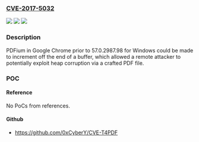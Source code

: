### [CVE-2017-5032](https://cve.mitre.org/cgi-bin/cvename.cgi?name=CVE-2017-5032)
![](https://img.shields.io/static/v1?label=Product&message=Google%20Chrome%20prior%20to%2057.0.2987.98%20for%20Windows&color=blue)
![](https://img.shields.io/static/v1?label=Version&message=n%2Fa&color=blue)
![](https://img.shields.io/static/v1?label=Vulnerability&message=heap%20buffer%20overflow&color=brighgreen)

### Description

PDFium in Google Chrome prior to 57.0.2987.98 for Windows could be made to increment off the end of a buffer, which allowed a remote attacker to potentially exploit heap corruption via a crafted PDF file.

### POC

#### Reference
No PoCs from references.

#### Github
- https://github.com/0xCyberY/CVE-T4PDF

